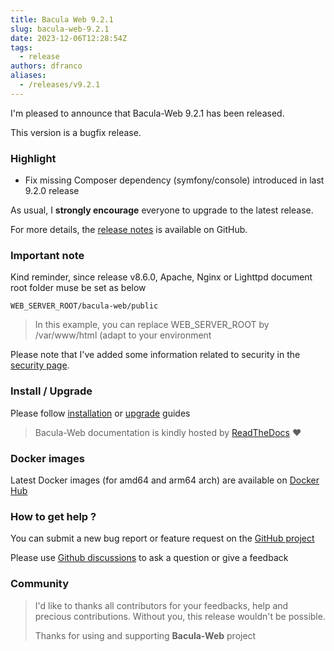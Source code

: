 ```yaml
---
title: Bacula Web 9.2.1
slug: bacula-web-9.2.1
date: 2023-12-06T12:28:54Z
tags:
  - release
authors: dfranco
aliases:
  - /releases/v9.2.1
---
```


I'm pleased to announce that Bacula-Web 9.2.1 has been released.

<!-- truncate -->

This version is a bugfix release.

### Highlight

- Fix missing Composer dependency (symfony/console) introduced in last 9.2.0 release

As usual, I **strongly encourage** everyone to upgrade to the latest release.

For more details, the [release notes](https://github.com/bacula-web/bacula-web/releases/tag/v9.2.1) is available on GitHub.

### Important note

Kind reminder, since release v8.6.0, Apache, Nginx or Lighttpd document root folder muse be set as below

``` shell
WEB_SERVER_ROOT/bacula-web/public
```

> In this example, you can replace WEB_SERVER_ROOT by /var/www/html (adapt to your environment

Please note that I've added some information related to security in the [security page](/security/).

### Install / Upgrade

Please follow [installation](https://www.bacula-web.org/docs/install/getting-started) or [upgrade](https://www.bacula-web.org//docs/install/upgrade) guides

> Bacula-Web documentation is kindly hosted by [ReadTheDocs](https://readthedocs.org/) :heart:

### Docker images

Latest Docker images (for amd64 and arm64 arch) are available on [Docker Hub](https://hub.docker.com/r/baculaweb/bacula-web)

### How to get help ?

You can submit a new bug report or feature request on the [GitHub project](https://github.com/bacula-web/bacula-web/issues)

Please use [Github discussions](https://github.com/bacula-web/bacula-web/discussions) to ask a question
or give a feedback

### Community

> I'd like to thanks all contributors for your feedbacks, help and precious contributions.
> Without you, this release wouldn't be possible.
>
> Thanks for using and supporting **Bacula-Web** project
